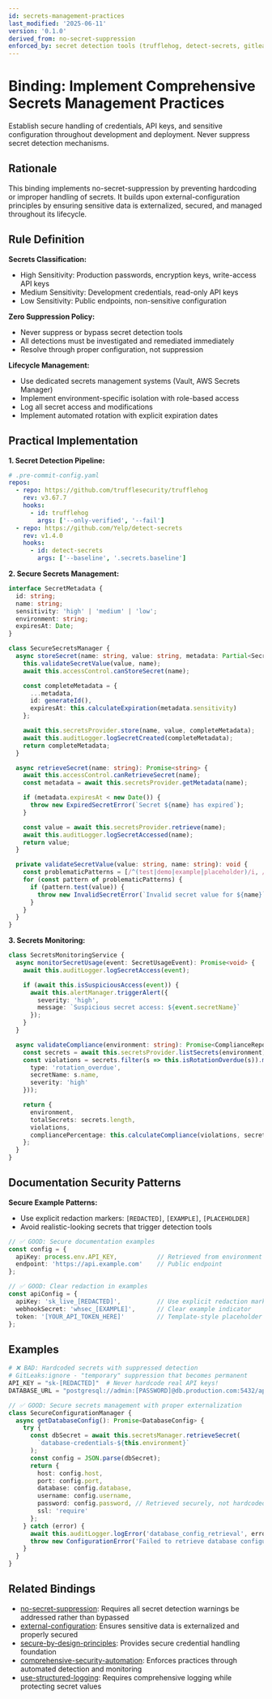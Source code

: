 ```yaml
---
id: secrets-management-practices
last_modified: '2025-06-11'
version: '0.1.0'
derived_from: no-secret-suppression
enforced_by: secret detection tools (trufflehog, detect-secrets, gitleaks) + pre-commit hooks + automated scanning + security code review
---
```


# Binding: Implement Comprehensive Secrets Management Practices

Establish secure handling of credentials, API keys, and sensitive configuration throughout development and deployment. Never suppress secret detection mechanisms.

## Rationale

This binding implements no-secret-suppression by preventing hardcoding or improper handling of secrets. It builds upon external-configuration principles by ensuring sensitive data is externalized, secured, and managed throughout its lifecycle.

## Rule Definition

**Secrets Classification:**
- High Sensitivity: Production passwords, encryption keys, write-access API keys
- Medium Sensitivity: Development credentials, read-only API keys
- Low Sensitivity: Public endpoints, non-sensitive configuration

**Zero Suppression Policy:**
- Never suppress or bypass secret detection tools
- All detections must be investigated and remediated immediately
- Resolve through proper configuration, not suppression

**Lifecycle Management:**
- Use dedicated secrets management systems (Vault, AWS Secrets Manager)
- Implement environment-specific isolation with role-based access
- Log all secret access and modifications
- Implement automated rotation with explicit expiration dates

## Practical Implementation

**1. Secret Detection Pipeline:**

```yaml
# .pre-commit-config.yaml
repos:
  - repo: https://github.com/trufflesecurity/trufflehog
    rev: v3.67.7
    hooks:
      - id: trufflehog
        args: ['--only-verified', '--fail']
  - repo: https://github.com/Yelp/detect-secrets
    rev: v1.4.0
    hooks:
      - id: detect-secrets
        args: ['--baseline', '.secrets.baseline']
```

**2. Secure Secrets Management:**

```typescript
interface SecretMetadata {
  id: string;
  name: string;
  sensitivity: 'high' | 'medium' | 'low';
  environment: string;
  expiresAt: Date;
}

class SecureSecretsManager {
  async storeSecret(name: string, value: string, metadata: Partial<SecretMetadata>): Promise<SecretMetadata> {
    this.validateSecretValue(value, name);
    await this.accessControl.canStoreSecret(name);

    const completeMetadata = {
      ...metadata,
      id: generateId(),
      expiresAt: this.calculateExpiration(metadata.sensitivity)
    };

    await this.secretsProvider.store(name, value, completeMetadata);
    await this.auditLogger.logSecretCreated(completeMetadata);
    return completeMetadata;
  }

  async retrieveSecret(name: string): Promise<string> {
    await this.accessControl.canRetrieveSecret(name);
    const metadata = await this.secretsProvider.getMetadata(name);

    if (metadata.expiresAt < new Date()) {
      throw new ExpiredSecretError(`Secret ${name} has expired`);
    }

    const value = await this.secretsProvider.retrieve(name);
    await this.auditLogger.logSecretAccessed(name);
    return value;
  }

  private validateSecretValue(value: string, name: string): void {
    const problematicPatterns = [/^(test|demo|example|placeholder)/i, /^.{1,7}$/];
    for (const pattern of problematicPatterns) {
      if (pattern.test(value)) {
        throw new InvalidSecretError(`Invalid secret value for ${name}`);
      }
    }
  }
}
```

**3. Secrets Monitoring:**

```typescript
class SecretsMonitoringService {
  async monitorSecretUsage(event: SecretUsageEvent): Promise<void> {
    await this.auditLogger.logSecretAccess(event);

    if (await this.isSuspiciousAccess(event)) {
      await this.alertManager.triggerAlert({
        severity: 'high',
        message: `Suspicious secret access: ${event.secretName}`
      });
    }
  }

  async validateCompliance(environment: string): Promise<ComplianceReport> {
    const secrets = await this.secretsProvider.listSecrets(environment);
    const violations = secrets.filter(s => this.isRotationOverdue(s)).map(s => ({
      type: 'rotation_overdue',
      secretName: s.name,
      severity: 'high'
    }));

    return {
      environment,
      totalSecrets: secrets.length,
      violations,
      compliancePercentage: this.calculateCompliance(violations, secrets.length)
    };
  }
}
```

## Documentation Security Patterns

**Secure Example Patterns:**
- Use explicit redaction markers: `[REDACTED]`, `[EXAMPLE]`, `[PLACEHOLDER]`
- Avoid realistic-looking secrets that trigger detection tools

```typescript
// ✅ GOOD: Secure documentation examples
const config = {
  apiKey: process.env.API_KEY,           // Retrieved from environment
  endpoint: 'https://api.example.com'    // Public endpoint
};

// ✅ GOOD: Clear redaction in examples
const apiConfig = {
  apiKey: 'sk_live_[REDACTED]',          // Use explicit redaction markers
  webhookSecret: 'whsec_[EXAMPLE]',      // Clear example indicator
  token: '[YOUR_API_TOKEN_HERE]'         // Template-style placeholder
};
```

## Examples

```python
# ❌ BAD: Hardcoded secrets with suppressed detection
# GitLeaks:ignore - "temporary" suppression that becomes permanent
API_KEY = "sk-[REDACTED]"  # Never hardcode real API keys!
DATABASE_URL = "postgresql://admin:[PASSWORD]@db.production.com:5432/app"
```

```typescript
// ✅ GOOD: Secure secrets management with proper externalization
class SecureConfigurationManager {
  async getDatabaseConfig(): Promise<DatabaseConfig> {
    try {
      const dbSecret = await this.secretsManager.retrieveSecret(
        `database-credentials-${this.environment}`
      );
      const config = JSON.parse(dbSecret);
      return {
        host: config.host,
        port: config.port,
        database: config.database,
        username: config.username,
        password: config.password, // Retrieved securely, not hardcoded
        ssl: 'require'
      };
    } catch (error) {
      await this.auditLogger.logError('database_config_retrieval', error);
      throw new ConfigurationError('Failed to retrieve database configuration');
    }
  }
}
```

## Related Bindings

- [no-secret-suppression](../../tenets/no-secret-suppression.md): Requires all secret detection warnings be addressed rather than bypassed
- [external-configuration](../../core/external-configuration.md): Ensures sensitive data is externalized and properly secured
- [secure-by-design-principles](secure-by-design-principles.md): Provides secure credential handling foundation
- [comprehensive-security-automation](../../core/comprehensive-security-automation.md): Enforces practices through automated detection and monitoring
- [use-structured-logging](../../core/use-structured-logging.md): Requires comprehensive logging while protecting secret values
